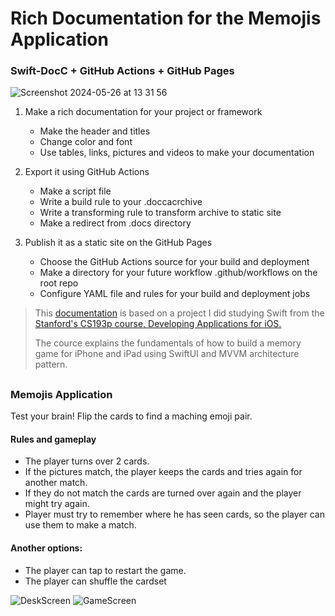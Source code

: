 # Rich Documentation for the Memojis Application

### Swift-DocC + GitHub Actions + GitHub Pages

![Screenshot 2024-05-26 at 13 31 56](https://github.com/iamalexman/Memojis/assets/61458847/23fe6ffa-3082-4f65-9fbd-392fe1c0b05f)

1. Make a rich documentation for your project or framework
   - Make the header and titles
   - Change color and font
   - Use tables, links, pictures and videos to make your documentation
     
3. Export it using GitHub Actions
   - Make a script file 
   - Write a build rule to your .doccacrchive
   - Write a transforming rule to transform archive to static site
   - Make a redirect from .docs directory
     
4. Publish it as a static site on the GitHub Pages
   - Choose the GitHub Actions source for your build and deployment
   - Make a directory for your future workflow .github/workflows on the root repo
   - Configure YAML file and rules for your build and deployment jobs 
   
>
> This [documentation](https://iamalexman.github.io/Memojis/documentation/memojis) is based on a project I did studying Swift from the [Stanford's CS193p course, Developing Applications for iOS.](https://cs193p.sites.stanford.edu/about-cs193p)
> 
> The cource explains the fundamentals of how to build a memory game for iPhone and iPad using SwiftUI and MVVM architecture pattern.
> 

##

### Memojis Application

Test your brain! Flip the cards to find a maching emoji pair.

#### Rules and gameplay
        
- The player turns over 2 cards. 
- If the pictures match, the player keeps the cards and tries again for another match. 
- If they do not match the cards are turned over again and the player might try again.
- Player must try to remember where he has seen cards, so the player can use them to make a match.
        
#### Another options:

- The player can tap to restart the game.
- The player can shuffle the cardset

![DeskScreen](https://github.com/iamalexman/Memojis/assets/61458847/85b2c358-a34e-4daf-bf09-3b8d3a0a5f5e)
![GameScreen](https://github.com/iamalexman/Memojis/assets/61458847/8493c804-8a7d-4427-a58b-6f619606b671)
